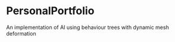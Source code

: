 # PersonalPortfolio

<Summary>
    An implementation of AI using behaviour trees with dynamic mesh deformation
</Summary>